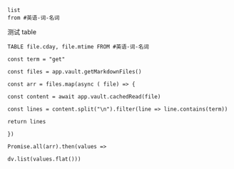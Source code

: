 
```dataview
list 
from #英语-词-名词 
```

测试 table

```dataview
TABLE file.cday, file.mtime FROM #英语-词-名词 
```

```dataviewjs 
const term = "get"

const files = app.vault.getMarkdownFiles()

const arr = files.map(async ( file) => {

const content = await app.vault.cachedRead(file)

const lines = content.split("\n").filter(line => line.contains(term))

return lines

})

Promise.all(arr).then(values =>

dv.list(values.flat()))
```

